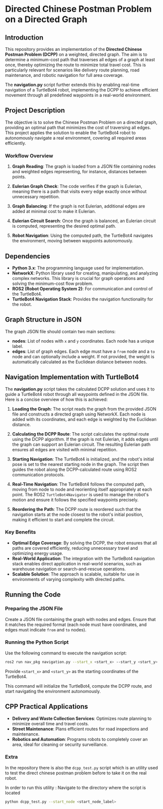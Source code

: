 # Directed Chinese Postman Problem on a Directed Graph

## Introduction

This repository provides an implementation of the **Directed Chinese Postman Problem (DCPP)** on a weighted, directed graph. The aim is to determine a minimum-cost path that traverses all edges of a graph at least once, thereby optimizing the route to minimize total travel cost. This is particularly relevant for scenarios like delivery route planning, road maintenance, and robotic navigation for full area coverage.

The **navigation.py** script further extends this by enabling real-time navigation of a TurtleBot4 robot, implementing the DCPP to achieve efficient movement through all predefined waypoints in a real-world environment.

## Project Description

The objective is to solve the Chinese Postman Problem on a directed graph, providing an optimal path that minimizes the cost of traversing all edges. This project applies the solution to enable the TurtleBot4 robot to autonomously navigate a real environment, covering all required areas efficiently.

### Workflow Overview

1. **Graph Reading**: The graph is loaded from a JSON file containing nodes and weighted edges representing, for instance, distances between points.

2. **Eulerian Graph Check**: The code verifies if the graph is Eulerian, meaning there is a path that visits every edge exactly once without unnecessary repetition.

3. **Graph Balancing**: If the graph is not Eulerian, additional edges are added at minimal cost to make it Eulerian.

4. **Eulerian Circuit Search**: Once the graph is balanced, an Eulerian circuit is computed, representing the desired optimal path.

5. **Robot Navigation**: Using the computed path, the TurtleBot4 navigates the environment, moving between waypoints autonomously.

## Dependencies

- **Python 3.x**: The programming language used for implementation.
- **NetworkX**: Python library used for creating, manipulating, and analyzing complex networks. This library is crucial for graph operations and solving the minimum-cost flow problem.
- **ROS2 (Robot Operating System 2)**: For communication and control of the TurtleBot4.
- **TurtleBot4 Navigation Stack**: Provides the navigation functionality for the robot.

## Graph Structure in JSON

The graph JSON file should contain two main sections:

- **nodes**: List of nodes with `x` and `y` coordinates. Each node has a unique label.
- **edges**: List of graph edges. Each edge must have a `from` node and a `to` node and can optionally include a weight. If not provided, the weight is automatically calculated as the Euclidean distance between nodes.

## Navigation Implementation with TurtleBot4

The **navigation.py** script takes the calculated DCPP solution and uses it to guide a TurtleBot4 robot through all waypoints defined in the JSON file. Here is a concise overview of how this is achieved:

1. **Loading the Graph**: The script reads the graph from the provided JSON file and constructs a directed graph using NetworkX. Each node is added with its coordinates, and each edge is weighted by the Euclidean distance.

2. **Calculating the DCPP Route**: The script calculates the optimal route using the DCPP algorithm. If the graph is not Eulerian, it adds edges until the graph can support an Eulerian circuit. The resulting Eulerian path ensures all edges are visited with minimal repetition.

3. **Starting Navigation**: The TurtleBot4 is initialized, and the robot's initial pose is set to the nearest starting node in the graph. The script then guides the robot along the DCPP-calculated route using ROS2 communication protocols.

4. **Real-Time Navigation**: The TurtleBot4 follows the computed path, moving from node to node and reorienting itself appropriately at each point. The ROS2 `TurtleBot4Navigator` is used to manage the robot's motion and ensure it follows the specified waypoints precisely.

5. **Reordering the Path**: The DCPP route is reordered such that the navigation starts at the node closest to the robot's initial position, making it efficient to start and complete the circuit.

### Key Benefits

- **Optimal Edge Coverage**: By solving the DCPP, the robot ensures that all paths are covered efficiently, reducing unnecessary travel and optimizing energy usage.
- **Real-World Application**: The integration with the TurtleBot4 navigation stack enables direct application in real-world scenarios, such as warehouse navigation or search-and-rescue operations.
- **Scalable Solution**: The approach is scalable, suitable for use in environments of varying complexity with directed paths.

## Running the Code

### Preparing the JSON File

Create a JSON file containing the graph with nodes and edges. Ensure that it matches the required format (each node must have coordinates, and edges must indicate `from` and `to` nodes).

### Running the Python Script

Use the following command to execute the navigation script:

```bash
ros2 run nav_pkg navigation.py --start_x <start_x> --start_y <start_y>
```

Provide `<start_x>` and `<start_y>` as the starting coordinates of the TurtleBot4.

This command will initialize the TurtleBot4, compute the DCPP route, and start navigating the environment autonomously.

## CPP Practical Applications

- **Delivery and Waste Collection Services**: Optimizes route planning to minimize overall time and travel costs.
- **Street Maintenance**: Plans efficient routes for road inspections and maintenance.
- **Robotics and Automation**: Programs robots to completely cover an area, ideal for cleaning or security surveillance.

### Extra
In the repository there is also the `dcpp_test.py` script which is an utility used to test the direct chinese postman problem before to take it on the real robot. 

In order to run this utility : 
Navigate to the directory where the script is located

```bash
python dcpp_test.py --start_node <start_node_label>
```